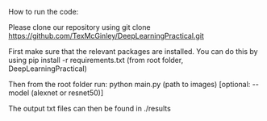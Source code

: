 

How to run the code:

Please clone our repository using git clone https://github.com/TexMcGinley/DeepLearningPractical.git

First make sure that the relevant packages are installed.
You can do this by using pip install -r requirements.txt (from root folder, DeepLearningPractical)

Then from the root folder run: python main.py (path to images) [optional: --model (alexnet or resnet50)]

The output txt files can then be found in ./results
